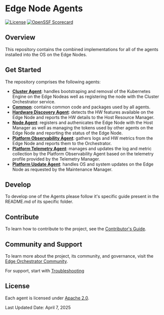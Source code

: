 <!---
  SPDX-FileCopyrightText: (C) 2025 Intel Corporation
  SPDX-License-Identifier: Apache-2.0
-->
# Edge Node Agents

[![License](https://img.shields.io/badge/License-Apache%202.0-blue.svg)](https://opensource.org/licenses/Apache-2.0)
[![OpenSSF Scorecard](https://api.scorecard.dev/projects/github.com/open-edge-platform/edge-node-agents/badge)](https://scorecard.dev/viewer/?uri=github.com/open-edge-platform/edge-node-agents)

## Overview

This repository contains the combined implementations for all of the agents installed
into the OS on the Edge Nodes.

## Get Started

The repository comprises the following agents:

- [**Cluster Agent**](cluster-agent/): handles bootstraping and removal of the Kubernetes
  Engine on the Edge Nodeas well as registering the node with the Cluster Orchestrator service.
- [**Common**](common/): contains common code and packages used by all agents.
- [**Hardware Discovery Agent**](hardware-discovery-agent/): detects the HW features available
  on the Edge Node and reports the HW details to the Host Resource Manager.
- [**Node Agent**](node-agent/): registers and authenicates the Edge Node with the Host Manager
  as well as managing the tokens used by other agents on the Edge Node and reporting the status
  of the Edge Node.
- [**Platform Observability Agent**](platform-observability-agent/): gathers logs and HW metrics
  from the Edge Node and reports them to the Orchestrator.
- [**Platform Telemetry Agent**](platform-telemetry-agent/): manages and updates the log and
  metric collection by the Platform Observability Agent based on the telemetry profile provided
  by the Telemetry Manager.
- [**Platform Update Agent**](platform-update-agent/): handles OS and system updates on the
  Edge Node as requested by the Maintenance Manager.

## Develop

To develop one of the Agents please follow it's specific guide present in the README.md of its specific folder.

## Contribute

To learn how to contribute to the project, see the [Contributor's
Guide](https://docs.openedgeplatform.intel.com/edge-manage-docs/main/developer_guide/contributor_guide/index.html).

## Community and Support

To learn more about the project, its community, and governance, visit
the [Edge Orchestrator Community](https://docs.openedgeplatform.intel.com/edge-manage-docs/main/index.html).

For support, start with [Troubleshooting](https://docs.openedgeplatform.intel.com/edge-manage-docs/main/developer_guide/troubleshooting/index.html)

## License

Each agent is licensed under [Apache 2.0][apache-license].

Last Updated Date: April 7, 2025

[apache-license]: LICENSES/Apache-2.0.txt
